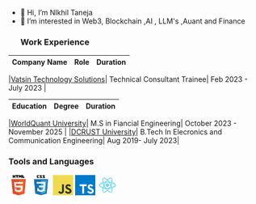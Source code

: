 - 👋 Hi, I’m NIkhil Taneja
- 👀 I’m interested in Web3, Blockchain ,AI , LLM's ,Auant and Finance 
  <h3>Work Experience</h3>
  
| Company Name                                              | Role               	| Duration                     	|
|---------------------------------------------------------- |--------------------	|------------------------------	|

|[Vatsin Technology Solutions](https://www.vatsintech.com)| Technical Consultant Trainee| Feb 2023 - July 2023 |

| Education                                                 | Degree               	      | Duration                     	|
|---------------------------------------------------------- |----------------------------	|------------------------------	|

|[WorldQuant University](https://www.wqu.edu)| M.S in Fiancial Engineering|     October 2023 - November 2025       |
|[DCRUST University](https://www.dcrustm.ac.in)| B.Tech In Elecronics and Communication Engineering| Aug 2019- July 2023|


</div>
<div>
  <h3>Tools and Languages</h3>
  <img height="40" src="https://raw.githubusercontent.com/github/explore/80688e429a7d4ef2fca1e82350fe8e3517d3494d/topics/html/html.png">
  <img height="40" src="https://raw.githubusercontent.com/github/explore/80688e429a7d4ef2fca1e82350fe8e3517d3494d/topics/css/css.png">
  <img height="40" src="https://raw.githubusercontent.com/github/explore/80688e429a7d4ef2fca1e82350fe8e3517d3494d/topics/javascript/javascript.png">
  <img height="40" src="https://raw.githubusercontent.com/github/explore/80688e429a7d4ef2fca1e82350fe8e3517d3494d/topics/typescript/typescript.png">
  <img height="40" src="https://raw.githubusercontent.com/github/explore/80688e429a7d4ef2fca1e82350fe8e3517d3494d/topics/react/react.png">
  <img height="40" 
</div>
<!-- </br>
<div>
  <h3>Productivity hack 👇</h3>

  [![GitHub Streak](https://github-readme-streak-stats.herokuapp.com?user=nikhil075&theme=dark&hide_border=true)](https://git.io/streak-stats)
</div> -->
